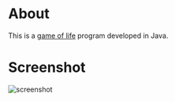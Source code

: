 # About

This is a [game of life](http://en.wikipedia.org/wiki/Conway%27s_Game_of_Life) program developed in Java.

# Screenshot
![screenshot](https://raw.githubusercontent.com/yankuangshi/game-of-life/master/screenshot.png)

